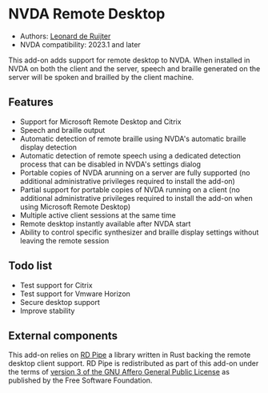 # NVDA Remote Desktop

* Authors: [Leonard de Ruijter](https://github.com/leonardder/)
* NVDA compatibility: 2023.1 and later

This add-on adds support for remote desktop to NVDA.
When installed in NVDA on both the client and the server, speech and braille generated on the server will be spoken and brailled by the client machine.

## Features

* Support for Microsoft Remote Desktop and Citrix
* Speech and braille output
* Automatic detection of remote braille using NVDA's automatic braille display detection
* Automatic detection of remote speech using a dedicated detection process that can be disabled in NVDA's settings dialog
* Portable copies of NVDA arunning on a server are fully supported (no additional administrative privileges required to install the add-on)
* Partial support for portable copies of NVDA running on a client (no additional administrative privileges required to install the add-on when using Microsoft Remote Desktop)
* Multiple active client sessions at the same time
* Remote desktop instantly available after NVDA start
* Ability to control specific synthesizer and braille display settings without leaving the remote session

## Todo list

* Test support for Citrix
* Test support for Vmware Horizon
* Secure desktop support
* Improve stability

## External components

This add-on relies on [RD Pipe](https://github.com/leonardder/rd_pipe-rs) a library written in Rust backing the remote desktop client support.
RD Pipe is redistributed as part of this add-on under the terms of [version 3 of the GNU Affero General Public License](https://github.com/leonardder/rd_pipe-rs/blob/master/LICENSE) as
published by the Free Software Foundation.

